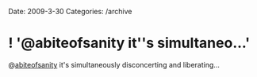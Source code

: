 Date: 2009-3-30
Categories: /archive

# ! '@abiteofsanity it''s simultaneo...'

@<a href="http://twitter.com/abiteofsanity">abiteofsanity</a> it's simultaneously disconcerting and liberating...
